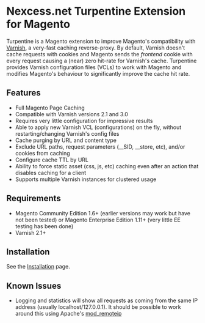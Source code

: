 # Nexcess.net Turpentine Extension for Magento

Turpentine is a Magento extension to improve Magento's compatibility with
[Varnish](https://www.varnish-cache.org/), a very-fast caching reverse-proxy. By
default, Varnish doesn't cache requests with cookies and Magento sends the
*frontend* cookie with every request causing a (near) zero hit-rate for Varnish's cache.
Turpentine provides Varnish configuration files (VCLs) to work with Magento and
modifies Magento's behaviour to significantly improve the cache hit rate.

## Features

 - Full Magento Page Caching
 - Compatible with Varnish versions 2.1 and 3.0
 - Requires very little configuration for impressive results
 - Able to apply new Varnish VCL (configurations) on the fly, without
 restarting/changing Varnish's config files
 - Cache purging by URL and content type
 - Exclude URL paths, request parameters (__SID, __store, etc), and/or cookies
 from caching
 - Configure cache TTL by URL
 - Ability to force static asset (css, js, etc) caching even after an action
 that disables caching for a client
 - Supports multiple Varnish instances for clustered usage

## Requirements

 - Magento Community Edition 1.6+ (earlier versions may work but have not been
 tested) or Magento Enterprise Edition 1.11+ (very little EE testing has been done)
 - Varnish 2.1+

## Installation

See the [Installation](/nexcess/magento-turpentine/wiki/Installation) page.

## Known Issues

 - Logging and statistics will show all requests as coming from the same IP address
 (usually localhost/127.0.0.1). It should be possible to work around this using
 Apache's [mod_remoteip](http://httpd.apache.org/docs/trunk/mod/mod_remoteip.html)
